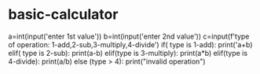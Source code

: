 # basic-calculator
a=int(input('enter 1st value'))
b=int(input('enter 2nd value'))
c=input(f'type of operation: 1-add,2-sub,3-multiply,4-divide')
if( type is 1-add):
  print('a+b)
elif( type is 2-sub):
 print(a-b)
elif(type is 3-multiply):
 print(a*b)
elif(type is 4-divide):
 print(a/b)
else (type > 4):
 print("invalid operation")
